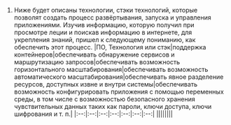 1. Ниже будет описаны технологии, стэки технологий, которые позволят создать процесс развёртывания, запуска и управления приложениями. Изучив информацию, которую получил при просмотре леции и поискав информацию в интернете, для укрепления знаний, пришел к следующему пониманию, как обеспечить этот процесс.
|ПО, Технология или стэк|поддержка контейнеров|обеспечивать обнаружение сервисов и маршрутизацию запросов|обеспечивать возможность горизонтального масштабирования|обеспечивать возможность автоматического масштабирования|обеспечивать явное разделение ресурсов, доступных извне и внутри системы|обеспечивать возможность конфигурировать приложения с помощью переменных среды, в том числе с возможностью безопасного хранения чувствительных данных таких как пароли, ключи доступа, ключи шифрования и т. п.|
|:--:|:--:|:--:|:--:|:--:|:--:|:--:|
||||||||
